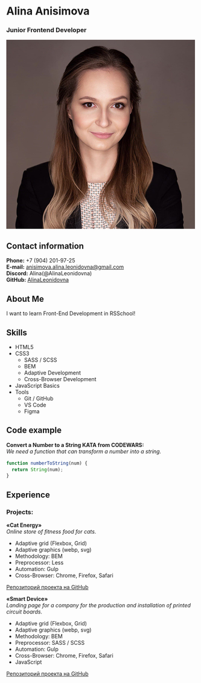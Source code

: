 # Alina Anisimova
### Junior Frontend Developer

![Alina Anisimova](assets/my-photo.jpg)

## Contact information

**Phone:** +7 (904) 201-97-25  
**E-mail:** anisimova.alina.leonidovna@gmail.com  
**Discord:** Alina(@AlinaLeonidovna)  
**GitHub:** [AlinaLeonidovna](https://github.com/AlinaLeonidovna/)

## About Me

I want to learn Front-End Development in RSSchool!

## Skills

- HTML5
- CSS3
  - SASS / SCSS
  - BEM
  - Adaptive Development
  - Cross-Browser Development
- JavaScript Basics
- Tools
  - Git / GitHub
  - VS Code
  - Figma

## Code example

**Convert a Number to a String KATA from CODEWARS:**  
_We need a function that can transform a number into a string._

```javascript
function numberToString(num) {
  return String(num);
}
```

## Experience

### Projects:

**«Cat Energy»**  
_Online store of fitness food for cats._

- Adaptive grid (Flexbox, Grid)
- Adaptive graphics (webp, svg)
- Methodology: BEM
- Preprocessor: Less
- Automation: Gulp
- Cross-Browser: Chrome, Firefox, Safari

[Репозиторий проекта на GitHub](https://github.com/AlinaLeonidovna/1447027-cat-energy-20/)

**«Smart Device»**  
_Landing page for a company for the production and installation of printed circuit boards._

- Adaptive grid (Flexbox, Grid)
- Adaptive graphics (webp, svg)
- Methodology: BEM
- Preprocessor: SASS / SCSS
- Automation: Gulp
- Cross-Browser: Chrome, Firefox, Safari
- JavaScript

[Репозиторий проекта на GitHub](https://github.com/AlinaLeonidovna/smart-device/)
